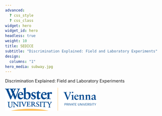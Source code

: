 ```yaml
---
advanced:
  ? css_style
  ? css_class
widget: hero
widget_id: hero
headless: true
weight: 10
title: SEDICE
subtitle: "Discrimination Explained: Field and Laboratory Experiments"
design:
  columns: "1"
hero_media: subway.jpg
---
```


<p>Discrimination Explained: Field and Laboratory Experiments</p>

<img src="https://raw.githubusercontent.com/sedice-project/sedice/main/static/media/logo.png" alt="Webster Vienna Private University" width="300"/>

